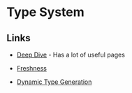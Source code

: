 # Type System

## Links

- [Deep Dive](https://basarat.gitbook.io/typescript/type-system) - Has a lot of useful pages

- [Freshness](https://basarat.gitbook.io/typescript/type-system/freshness)

- [Dynamic Type Generation](https://levelup.gitconnected.com/typescript-advanced-types-this-type-and-dynamic-types-ecb99c4ec275)
